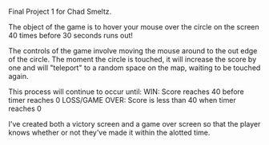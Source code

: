 Final Project 1 for Chad Smeltz.

The object of the game is to hover your mouse over the circle on the screen 40 times before 30 seconds runs out!

The controls of the game involve moving the mouse around to the out edge of the circle. The moment the circle is touched, it will increase the score by one and will "teleport" to a random space on the map, waiting to be touched again. 

This process will continue to occur until: 
WIN: Score reaches 40 before timer reaches 0
LOSS/GAME OVER: Score is less than 40 when timer reaches 0

I've created both a victory screen and a game over screen so that the player knows whether or not they've made it within the alotted time.


